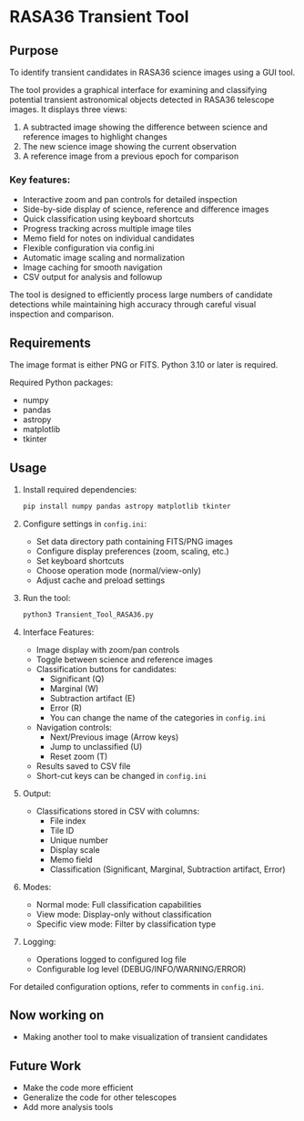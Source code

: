 # RASA36 Transient Tool

## Purpose

To identify transient candidates in RASA36 science images using a GUI tool.

The tool provides a graphical interface for examining and classifying potential transient astronomical objects detected in RASA36 telescope images. It displays three views:

1. A subtracted image showing the difference between science and reference images to highlight changes
2. The new science image showing the current observation
3. A reference image from a previous epoch for comparison

### Key features:
- Interactive zoom and pan controls for detailed inspection
- Side-by-side display of science, reference and difference images
- Quick classification using keyboard shortcuts
- Progress tracking across multiple image tiles
- Memo field for notes on individual candidates
- Flexible configuration via config.ini
- Automatic image scaling and normalization
- Image caching for smooth navigation
- CSV output for analysis and followup

The tool is designed to efficiently process large numbers of candidate detections while maintaining high accuracy through careful visual inspection and comparison.


## Requirements 

The image format is either PNG or FITS.
Python 3.10 or later is required.

Required Python packages:
- numpy
- pandas 
- astropy
- matplotlib
- tkinter


## Usage

1. Install required dependencies:
   ```bash
   pip install numpy pandas astropy matplotlib tkinter
   ```

2. Configure settings in `config.ini`:
   - Set data directory path containing FITS/PNG images
   - Configure display preferences (zoom, scaling, etc.)
   - Set keyboard shortcuts
   - Choose operation mode (normal/view-only)
   - Adjust cache and preload settings

3. Run the tool:
   ```bash
   python3 Transient_Tool_RASA36.py
   ```

4. Interface Features:
   - Image display with zoom/pan controls
   - Toggle between science and reference images
   - Classification buttons for candidates:
     - Significant (Q)
     - Marginal (W) 
     - Subtraction artifact (E)
     - Error (R)
     - You can change the name of the categories in `config.ini`
   - Navigation controls:
     - Next/Previous image (Arrow keys)
     - Jump to unclassified (U)
     - Reset zoom (T)
   - Results saved to CSV file
   - Short-cut keys can be changed in `config.ini`

5. Output:
   - Classifications stored in CSV with columns:
     - File index
     - Tile ID
     - Unique number
     - Display scale
     - Memo field
     - Classification (Significant, Marginal, Subtraction artifact, Error)

6. Modes:
   - Normal mode: Full classification capabilities
   - View mode: Display-only without classification
   - Specific view mode: Filter by classification type

7. Logging:
   - Operations logged to configured log file
   - Configurable log level (DEBUG/INFO/WARNING/ERROR)

For detailed configuration options, refer to comments in `config.ini`.

## Now working on

- Making another tool to make visualization of transient candidates

## Future Work

- Make the code more efficient
- Generalize the code for other telescopes
- Add more analysis tools
